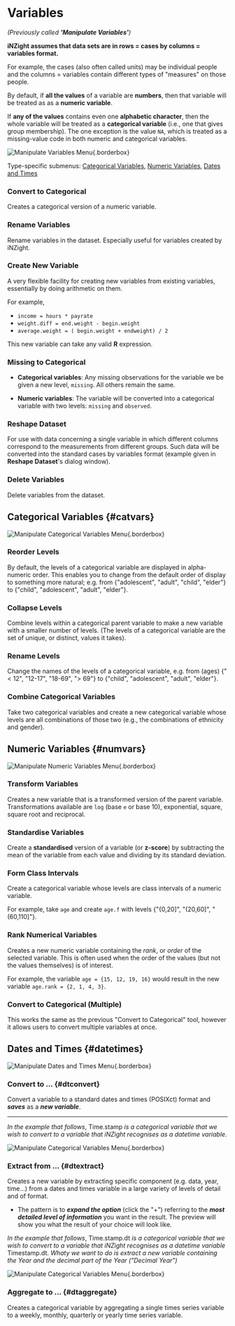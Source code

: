 # Variables
_(Previously called __'Manipulate Variables'__)_

__iNZight assumes that data sets are in rows = cases by columns = variables format.__

For example, the cases (also often called units) may be individual people and the columns = variables contain different types of "measures" on those people.

By default, if __all the values__ of a variable are __numbers__, then that variable will be treated as as a __numeric variable__.

If __any of the values__ contains even one __alphabetic character__, then the whole variable will be treated as a __categorical variable__ (i.e., one that gives group membership). The one exception is  the value `NA`, which is treated as a missing-value code in both numeric and categorical variables.

![Manipulate Variables Menu](../../img/user_guides/interface/4_inzight_menu_variables.png){.borderbox}

Type-specific submenus: [Categorical Variables](#catvars), [Numeric Variables](#numvars), [Dates and Times](#datetimes)

### Convert to Categorical

Creates a categorical version of a numeric variable.


### Rename Variables

Rename variables in the dataset. Especially useful for variables created by iNZight.


### Create New Variable

A very flexible facility for creating new variables from existing variables, essentially by doing arithmetic on them.

For example,
- `income = hours * payrate`
- `weight.diff = end.weight - begin.weight`
- `average.weight = ( begin.weight + endweight) / 2`

This new variable can take any valid __R__ expression.


### Missing to Categorical

- __Categorical variables__:
  Any missing observations for the variable we be given a new level, `missing`. All others remain the same.

- __Numeric variables__:
  The variable will be converted into a categorical variable with two levels: `missing` and `observed`.


### Reshape Dataset

For use with data concerning a single variable in which different columns correspond to the measurements from different groups. Such data will be converted into the standard cases by variables format (example given in __Reshape Dataset__'s dialog window).


### Delete Variables

Delete variables from the dataset.








## Categorical Variables     {#catvars}
![Manipulate Categorical Variables Menu](../../img/user_guides/variables/1_menu_categorical.png){.borderbox}


### Reorder Levels

By default, the levels of a categorical variable are displayed in alpha-numeric order. This enables you to change from the default order of display to something more natural; e.g. from {"adolescent", "adult", "child", "elder"} to {"child", "adolescent", "adult", "elder"}.


### Collapse Levels

Combine levels within a categorical parent variable to make a new variable with a smaller number of levels. (The levels of a categorical variable are the set of unique, or distinct, values it takes).


### Rename Levels

Change the names of the levels of a categorical variable, e.g. from (ages) {"< 12", "12-17", "18-69", "> 69"} to {"child", "adolescent", "adult", "elder"}.


### Combine Categorical Variables

Take two categorical variables and create a new categorical variable whose levels are all combinations of those two (e.g., the combinations of ethnicity and gender).




## Numeric Variables       {#numvars}
![Manipulate Numeric Variables Menu](../../img/user_guides/variables/2_menu_numerical.png){.borderbox}


### Transform Variables

Creates a new variable that is a transformed version of the parent variable. Transformations available are `log` (base `e` or base 10), exponential, square, square root and reciprocal.


### Standardise Variables

Create a __standardised__ version of a variable (or __z-score__) by subtracting the mean of the variable from each value and dividing by its standard deviation.


### Form Class Intervals

Create a categorical variable whose levels are class intervals of a numeric variable.

For example, take `age` and create `age.f` with levels {"{0,20]", "(20,60]", "(60,110]"}.


### Rank Numerical Variables

Creates a new numeric variable containing the _rank_, or _order_ of the selected variable.
This is often used when the order of the values (but not the values themselves) is of interest.

For example, the variable `age = {15, 12, 19, 16}` would result in the new variable `age.rank = {2, 1, 4, 3}`.


### Convert to Categorical (Multiple)

This works the same as the previous "Convert to Categorical" tool, however it allows users to convert multiple variables at once.

## Dates and Times {#datetimes}
![Manipulate Dates and Times Menu](../../img/user_guides/variables/3_menu_dates_and_times.png){.borderbox}

### Convert to ... {#dtconvert}
Convert a variable to a standard dates and times (POSIXct) format and ___saves___ as a ___new variable___.
___
_In the example that follows_, Time.stamp _is a categorical variable that we wish to convert to a 
variable that iNZight recognises as a datetime variable._

![Manipulate Categorical Variables Menu](../../img/user_guides/variables/dateyear_convert_big_50pc.png){.borderbox}



### Extract from ...  {#dtextract}

Creates a new variable by extracting specific component (e.g. data, year, time...) from a dates and times variable in a large variety of levels of detail and of format.  
* The pattern is to ___expand the option___ (click the "+") referring to the ___most detailed level of information___ you want in the result. The preview will show you what the result of your choice  will look like.

_In the example that follows_, Time.stamp.dt _is a categorical variable that we wish to convert to a 
variable that iNZight recognises as a datetime variable_ Timestamp.dt. _Whaty we want to do is extract a new variable containing the Year and the decimal part of the Year ("Decimal Year")_ 

![Manipulate Categorical Variables Menu](../../img/user_guides/variables/dateyear_extract_big.png){.borderbox}

### Aggregate to ...  {#dtaggregate}

Creates a categorical variable by aggregating a single times series variable to a weekly, monthly, quarterly or yearly time series variable.
